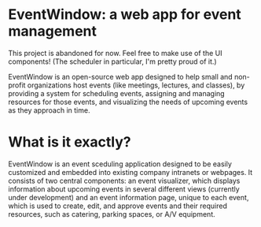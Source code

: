# EventWindow: a web app for event management

This project is abandoned for now. Feel free to make use of the UI components! (The scheduler in particular, I'm pretty proud of it.)

EventWindow is an open-source web app designed to help small and non-profit organizations host events (like meetings, lectures, and classes), by providing a system for scheduling events, assigning and managing resources for those events, and visualizing the needs of upcoming events as they approach in time.
 
# What is it exactly?
 
EventWindow is an event sceduling application designed to be easily customized and embedded into existing company intranets or webpages. It consists of two central components: an event visualizer, which displays information about upcoming events in several different views (currently under development) and an event information page, unique to each event, which is used to create, edit, and approve events and their required resources, such as catering, parking spaces, or A/V equipment.
